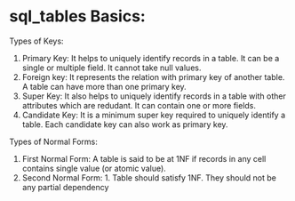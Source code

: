 # sql_tables Basics:
Types of Keys:
1. Primary Key: It helps to uniquely identify records in a table. It can be a single or multiple field. It cannot take null values.
2. Foreign key: It represents the relation with primary key of another table. A table can have more than one primary key.
3. Super Key: It also helps to uniquely identify records in a table with other attributes which are redudant. It can contain one or more fields.
5. Candidate Key: It is a minimum super key required to uniquely identify a table. Each candidate key can also work as primary key.

Types of Normal Forms:
1. First Normal Form: A table is said to be at 1NF if records in any cell contains single value (or atomic value).
2. Second Normal Form: 1. Table should satisfy 1NF. They should not be any partial dependency

